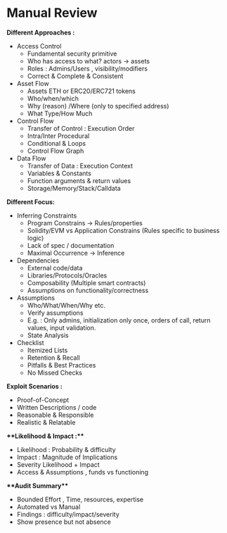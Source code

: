 # Manual Review

**Different Approaches :**

- Access Control
  - Fundamental security primitive
  - Who has access to what? actors → assets
  - Roles : Admins/Users , visibility/modifiers
  - Correct & Complete & Consistent
- Asset Flow
  - Assets ETH or ERC20/ERC721 tokens
  - Who/when/which
  - Why (reason) /Where (only to specified address)
  - What Type/How Much
- Control Flow
  - Transfer of Control : Execution Order
  - Intra/Inter Procedural
  - Conditional & Loops
  - Control Flow Graph
- Data Flow
  - Transfer of Data : Execution Context
  - Variables & Constants
  - Function arguments & return values
  - Storage/Memory/Stack/Calldata

**Different Focus:**

- Inferring Constraints
  - Program Constrains → Rules/properties
  - Solidity/EVM vs Application Constrains (Rules specific to business logic)
  - Lack of spec / documentation
  - Maximal Occurrence → Inference
- Dependencies
  - External code/data
  - Libraries/Protocols/Oracles
  - Composability (Multiple smart contracts)
  - Assumptions on functionality/correctness
- Assumptions
  - Who/What/When/Why etc.
  - Verify assumptions
  - E.g. : Only admins, initialization only once, orders of call, return values, input validation.
  - State Analysis
- Checklist
  - Itemized Lists
  - Retention & Recall
  - Pitfalls & Best Practices
  - No Missed Checks

**Exploit Scenarios :**

- Proof-of-Concept
- Written Descriptions / code
- Reasonable & Responsible
- Realistic & Relatable

****************\*\*****************Likelihood & Impact :****************\*\*****************

- Likelihood : Probability & difficulty
- Impact : Magnitude of Implications
- Severity Likelihood + Impact
- Access & Assumptions , funds vs functioning

************\*\*************Audit Summary************\*\*************

- Bounded Effort , Time, resources, expertise
- Automated vs Manual
- Findings : difficulty/impact/severity
- Show presence but not absence
